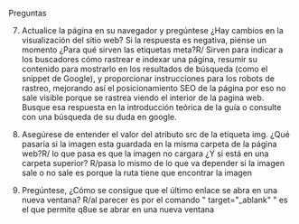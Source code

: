 Preguntas 

7. Actualice la página en su navegador y pregúntese ¿Hay cambios en la visualización del sitio web? Si la
respuesta es negativa, piense un momento ¿Para qué sirven las etiquetas meta?R/ Sirven para indicar a los buscadores cómo rastrear e indexar una página, resumir su contenido para mostrarlo en los resultados de búsqueda (como el snippet de Google), y proporcionar instrucciones para los robots de rastreo, mejorando así el posicionamiento SEO de la página por eso no sale visible porque se rastrea viendo el interior de la pagina web. Busque esa respuesta en la
introducción teórica de la guía o consulte con una búsqueda de su duda en google.

9. Asegúrese de entender el valor del atributo src de la etiqueta img. ¿Qué pasaría si la imagen esta guardada
en la misma carpeta de la página web?R/ lo que pasa es que la imagen no cargara ¿Y si está en una carpeta superior?
R/pasa lo mismo de lo que va depender si la imagen sale o no sale es porque la ruta tiene que encontrar la imagen

10. Pregúntese, ¿Cómo se consigue que el último enlace se abra en una nueva ventana?
R/al parecer es por el comando " target="_ablank" " es el que permite q8ue se abrar en una nueva ventana

